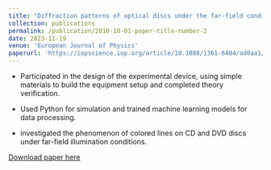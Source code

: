 ```yaml
---
title: "Diffraction patterns of optical discs under the far-field condition"
collection: publications
permalink: /publication/2010-10-01-paper-title-number-2
date: 2023-11-19
venue: 'European Journal of Physics'
paperurl: 'https://iopscience.iop.org/article/10.1088/1361-6404/ad0aa1/pdf'
---
```


- Participated in the design of the experimental device, using simple materials to build the equipment setup and completed theory verification.
 
- Used Python for simulation and trained machine learning models for data processing.
  
- investigated the phenomenon of colored lines on CD and DVD discs under far-field illumination conditions.

  
[Download paper here](https://iopscience.iop.org/article/10.1088/1361-6404/ad0aa1/pdf)
